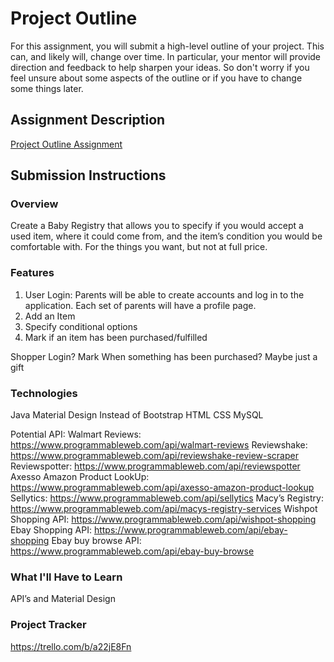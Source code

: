 # Project Outline
For this assignment, you will submit a high-level outline of your project. This can, and likely will, change over time. In particular, your mentor will provide direction and feedback to help sharpen your ideas. So don't worry if you feel unsure about some aspects of the outline or if you have to change some things later.

## Assignment Description
[Project Outline Assignment](https://education.launchcode.org/liftoff/modules/assignments/project-outline)

## Submission Instructions

### Overview
Create a Baby Registry that allows you to specify if you would accept a used item, where it could come from, and the item’s condition you would be comfortable with. For the things you want, but not at full price.

### Features
1. User Login: Parents will be able to create accounts and log in to the application. Each set of parents will have a profile page.
2. Add an Item
3. Specify conditional options
4. Mark if an item has been purchased/fulfilled

Shopper Login? Mark When something has been purchased? Maybe just a gift


### Technologies
Java
Material Design Instead of Bootstrap
HTML
CSS
MySQL

Potential API:
Walmart Reviews: https://www.programmableweb.com/api/walmart-reviews
Reviewshake: https://www.programmableweb.com/api/reviewshake-review-scraper
Reviewspotter: https://www.programmableweb.com/api/reviewspotter
Axesso Amazon Product LookUp: https://www.programmableweb.com/api/axesso-amazon-product-lookup
Sellytics: https://www.programmableweb.com/api/sellytics
Macy’s Registry: https://www.programmableweb.com/api/macys-registry-services
Wishpot Shopping API: https://www.programmableweb.com/api/wishpot-shopping
Ebay Shopping API: https://www.programmableweb.com/api/ebay-shopping
Ebay buy browse API: https://www.programmableweb.com/api/ebay-buy-browse

### What I'll Have to Learn
API’s and Material Design

### Project Tracker
https://trello.com/b/a22jE8Fn
